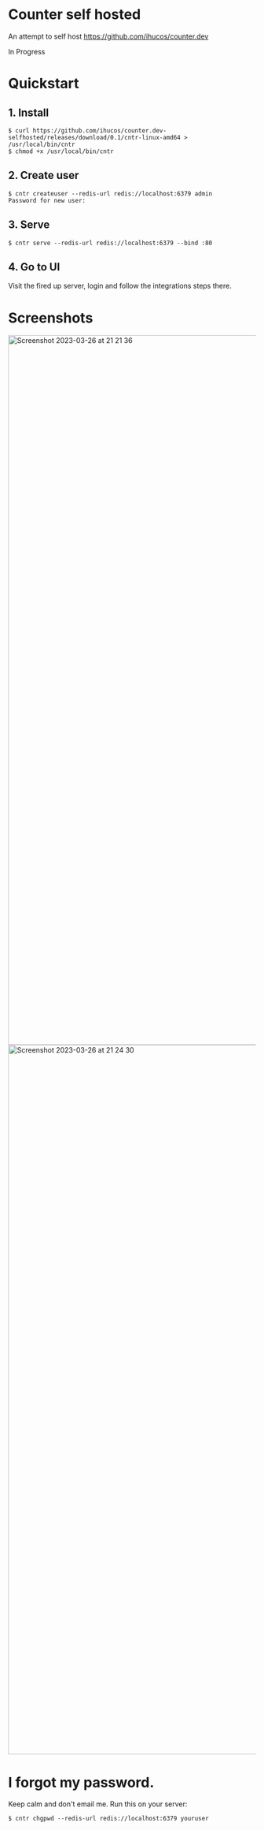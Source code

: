 
# Counter self hosted

An attempt to self host https://github.com/ihucos/counter.dev

In Progress


# Quickstart

## 1. Install
```
$ curl https://github.com/ihucos/counter.dev-selfhosted/releases/download/0.1/cntr-linux-amd64 > /usr/local/bin/cntr
$ chmod +x /usr/local/bin/cntr
```

## 2. Create user
```
$ cntr createuser --redis-url redis://localhost:6379 admin
Password for new user:
```

## 3. Serve
```
$ cntr serve --redis-url redis://localhost:6379 --bind :80
```

## 4. Go to UI
Visit the fired up server, login and follow the integrations steps there.

# Screenshots

<img width="1440" alt="Screenshot 2023-03-26 at 21 21 36" src="https://user-images.githubusercontent.com/2066372/227825413-307290db-2d38-4443-adbb-e22df6304c73.png">

<img width="1440" alt="Screenshot 2023-03-26 at 21 24 30" src="https://user-images.githubusercontent.com/2066372/227825733-118fb7c8-c1af-4af0-8bc9-7f38b0af53c0.png">

# I forgot my password.

Keep calm and don't email me. Run this on your server:
```
$ cntr chgpwd --redis-url redis://localhost:6379 youruser
```
